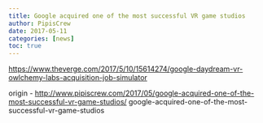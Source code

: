 ```yaml
---
title: Google acquired one of the most successful VR game studios
author: PipisCrew
date: 2017-05-11
categories: [news]
toc: true
---
```


https://www.theverge.com/2017/5/10/15614274/google-daydream-vr-owlchemy-labs-acquisition-job-simulator

origin - http://www.pipiscrew.com/2017/05/google-acquired-one-of-the-most-successful-vr-game-studios/ google-acquired-one-of-the-most-successful-vr-game-studios